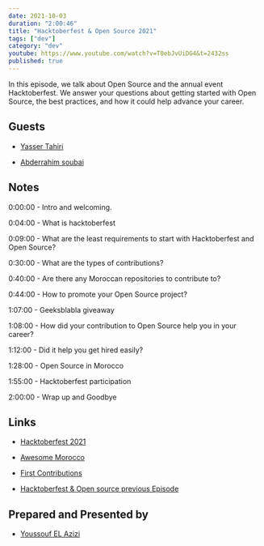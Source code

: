 ```yaml
---
date: 2021-10-03
duration: "2:00:46"
title: "Hacktoberfest & Open Source 2021"
tags: ["dev"]
category: "dev"
youtube: https://www.youtube.com/watch?v=T0ebJvUiDG4&t=2432ss
published: true
---
```


In this episode, we talk about Open Source and the annual event Hacktoberfest. We answer your questions about getting started with Open Source, the best practices, and how it could help advance your career.

## Guests

- [Yasser Tahiri](https://www.yezz.me/)

- [Abderrahim soubai](https://twitter.com/soub4i)

## Notes

0:00:00 - Intro and welcoming.

0:04:00 - What is hacktoberfest

0:09:00 - What are the least requirements to start with Hacktoberfest and Open Source?

0:30:00 - What are the types of contributions?

0:40:00 - Are there any Moroccan repositories to contribute to?

0:44:00 - How to promote your Open Source project?

1:07:00 - Geeksblabla giveaway

1:08:00 - How did your contribution to Open Source help you in your career?

1:12:00 - Did it help you get hired easily?

1:28:00 - Open Source in Morocco

1:55:00 - Hacktoberfest participation

2:00:00 - Wrap up and Goodbye

## Links

- [Hacktoberfest 2021](https://hacktoberfest.digitalocean.com/)

- [Awesome Morocco](https://github.com/DevC-Casa/awesome-morocco)

- [First Contributions](https://github.com/firstcontributions/first-contributions)

- [Hacktoberfest & Open source previous Episode](https://geeksblabla.io/blablas/hacktoberfest-open-source)

## Prepared and Presented by

- [Youssouf EL Azizi](https://elazizi.com)
